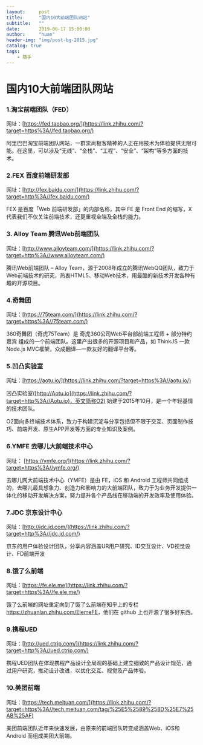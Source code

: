 ```yaml
---
layout:     post
title:      "国内10大前端团队网站"
subtitle:   ""
date:       2019-06-17 15:00:00
author:     "huan"
header-img: "img/post-bg-2015.jpg"
catalog: true
tags:
    - 随手
---
```




# 国内10大前端团队网站



### 1.淘宝前端团队（FED）

网址：[https://fed.taobao.org/](https://link.zhihu.com/?target=https%3A//fed.taobao.org/)

阿里巴巴淘宝前端团队网站，一群崇尚极客精神的人正在用技术为体验提供无限可能。在这里，可以涉及“无线”、“全栈”、“工程”、“安全”、“架构”等多方面的技术。

### 2.FEX 百度前端研发部

网址：[http://fex.baidu.com/](https://link.zhihu.com/?target=http%3A//fex.baidu.com/)

FEX 是百度「Web 前端研发部」的内部名称，其中 FE 是 Front End 的缩写，X 代表我们不仅关注前端技术，还更重视全端及全栈的能力。

### 3. Alloy Team 腾讯Web前端团队

网址：[http://www.alloyteam.com/](https://link.zhihu.com/?target=http%3A//www.alloyteam.com/)

腾讯Web前端团队 – Alloy Team，源于2008年成立的腾讯WebQQ团队，致力于Web前端技术的研究，热衷HTML5、移动Web技术，用最酷的新技术开发各种有趣的开源项目。

### 4.奇舞团

网址：[https://75team.com/](https://link.zhihu.com/?target=https%3A//75team.com/)

360奇舞团（奇虎75Team）是 奇虎360公司Web平台部前端工程师 + 部分特约嘉宾 组成的一个前端团队。这里产出很多的开源项目和产品，如 ThinkJS 一款Node.js MVC框架，众成翻译—一款友好的翻译平台等。

### 5.凹凸实验室

网址：[https://aotu.io/](https://link.zhihu.com/?target=https%3A//aotu.io/)

凹凸实验室([http://Aotu.io](https://link.zhihu.com/?target=http%3A//Aotu.io)，英文简称O2) 始建于2015年10月，是一个年轻基情的技术团队。

O2面向多终端技术体系，致力于构建沉淀与分享包括但不限于交互、页面制作技巧、前端开发、原生APP开发等方面的专业知识及案例。

### 6.YMFE 去哪儿大前端技术中心

网址： [https://ymfe.org/](https://link.zhihu.com/?target=https%3A//ymfe.org/)

去哪儿网大前端技术中心（YMFE）是由 FE，iOS 和 Android 工程师共同组成的，去哪儿最具想象力、创造力和影响力的大前端团队，致力于为业务开发提供一体化的移动开发解决方案，努力提升各个产品线在移动端的开发效率及使用体验。

### 7.JDC 京东设计中心

网址：[http://jdc.jd.com/](https://link.zhihu.com/?target=http%3A//jdc.jd.com/)

京东的用户体验设计团队，分享内容涵盖UR用户研究、ID交互设计、VD视觉设计、FD前端开发

### 8.饿了么前端

网址：[https://fe.ele.me](https://link.zhihu.com/?target=https%3A//fe.ele.me/)

饿了么前端的网址重定向到了饿了么前端在知乎上的专栏 <https://zhuanlan.zhihu.com/ElemeFE>，他们在 github 上也开源了很多好东西。

### 9.携程UED

网址：[http://ued.ctrip.com/](https://link.zhihu.com/?target=http%3A//ued.ctrip.com/)

携程UED团队在体现携程产品设计全局观的基础上建立细致的产品设计规范，通过用户研究，推动设计改进，以优化交互、视觉及产品体验。

### 10.美团前端

网址：[https://tech.meituan.com/](https://link.zhihu.com/?target=https%3A//tech.meituan.com/tag/%25E5%2589%258D%25E7%25AB%25AF)

﻿美团前端团队近年来快速发展，由原来的前端团队转变成涵盖Web、iOS和Android 而组成美团大前端。